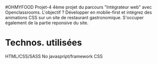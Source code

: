 #OHMYFOOD Projet-4
4ème projet du parcours "Intégrateur web" avec Openclassrooms.
L'objectif ? Développer en mobile-first et intégrez des animations CSS sur un site de restaurant gastronomique. S'occuper également de la partie reponsive du site.

<h1>Technos. utilisées</h1>

HTML/CSS/SASS
No javaspript/framework CSS
